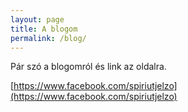 ```yaml
---
layout: page
title: A blogom
permalink: /blog/
---
```


Pár szó a blogomról és link az oldalra.

[https://www.facebook.com/spiriutjelzo](https://www.facebook.com/spiriutjelzo)

